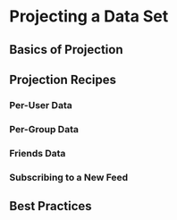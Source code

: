 # Projecting a Data Set

## Basics of Projection

## Projection Recipes

### Per-User Data

### Per-Group Data

### Friends Data

### Subscribing to a New Feed

## Best Practices
